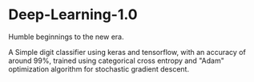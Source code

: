 # Deep-Learning-1.0
Humble beginnings to the new era.

A Simple digit classifier using keras and tensorflow, with an accuracy of around 99%, trained using categorical cross entropy and "Adam" optimization algorithm for stochastic gradient descent.
